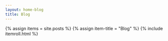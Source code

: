 ```yaml
---
layout: home-blog
title: Blog
---
```


{% assign items = site.posts %}
{% assign item-title = "Blog" %}
{% include itemroll.html %}
